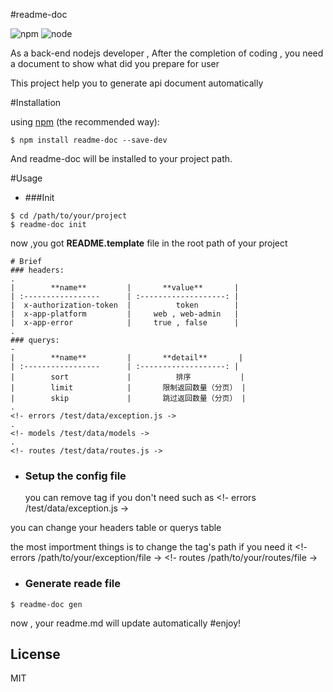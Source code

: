 #readme-doc

![npm](https://img.shields.io/npm/l/express.svg?maxAge=2592000?style=plastic)
![node](https://img.shields.io/badge/node-4.x-blue.svg)


As a back-end nodejs developer , After the completion of coding , you need a document to show what did you prepare for user

This project help you to generate api document automatically

#Installation

using [npm](http://npmjs.org/) (the recommended way):

 ```
$ npm install readme-doc --save-dev
 ```

And readme-doc will be installed  to your project path.

#Usage

* ###Init

 ```
$ cd /path/to/your/project
$ readme-doc init
```
now ,you got    **README.template**  file  in the root path of your project

 ```
# Brief
### headers:
.
|        **name**         |       **value**       |
| :-----------------      | :-------------------: |
|  x-authorization-token  |          token        |
|  x-app-platform         |     web , web-admin   |
|  x-app-error            |     true , false      |
.
### querys:
-
|        **name**         |       **detail**       |
| :-----------------      | :-------------------: |
|        sort             |          排序           |
|        limit            |       限制返回数量（分页） |
|        skip             |       跳过返回数量（分页） |
.
<!- errors /test/data/exception.js ->
.
<!- models /test/data/models ->
.
<!- routes /test/data/routes.js ->
```

* ### Setup the config file
 
  you can remove tag if you don't need such as 
      <!- errors /test/data/exception.js ->

 you can change your headers table or querys table

 the most importment things is to change the tag's path if you need it 
      <!- errors /path/to/your/exception/file ->
      <!- routes /path/to/your/routes/file ->

* ### Generate reade file   

 ```
$ readme-doc gen
```

now , your readme.md will update automatically
#enjoy!

## License

  MIT
